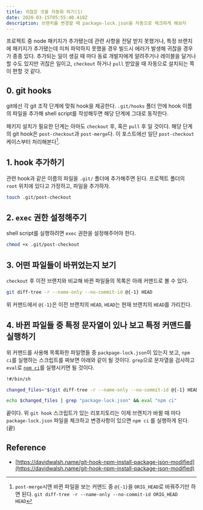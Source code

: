 ```yaml
---
title: 귀찮은 것을 자동화 하기(1)
date: 2020-03-15T05:55:40.418Z
description: 브랜치를 변경할 때 package-lock.json을 자동으로 체크하게 해보자
---
```

프로젝트 중 node 패키지가 추가됐는데 관련 사항을 전달 받지 못했거나, 특정 브랜치에 패키지가 추가됐는데 미처 파악하지 못했을 경우 빌드시 에러가 발생해 귀찮을 경우가 종종 있다. 추가되는 일이 생길 때 마다 동료 개발자에게 알려주거나 레이블을 달거나 할 수도 있지만 귀찮은 일이고, `checkout` 하거나 `pull` 받았을 때 자동으로 설치되는 쪽이 편할 것 같다.

## 0. git hooks
git에선 각 git 조작 단계에 맞춰 hook을 제공한다. `.git/hooks` 폴더 안에 hook 이름의 파일을 추가해 shell script를 작성해두면 해당 단계에 그대로 동작한다.

패키지 설치가 필요한 단계는 아마도 `checkout` 후, 혹은 `pull` 후 일 것이다. 해당 단계의 git hook은 `post-checkout`과 `post-merge`다. 이 포스트에선 일단 `post-checkout` 케이스부터 처리해본다[^1].

## 1. hook 추가하기
관련 hook과 같은 이름의 파일을 `.git/` 폴더에 추가해주면 된다. 프로젝트 폴더의 `root` 위치에 있다고 가정하고, 파일을 추가하자.

```sh
touch .git/post-checkout
```

## 2. `exec` 권한 설정해주기

shell script를 실행하려면 `exec` 권한을 설정해주어야 한다.

```sh
chmod +x .git/post-checkout
```

## 3. 어떤 파일들이 바뀌었는지 보기

`checkout` 후 이전 브랜치와 비교해 바뀐 파일들의 목록은 아래 커맨드로 볼 수 있다.

```sh
git diff-tree -r --name-only --no-commit-id @{-1} HEAD
```

위 커맨드에서 `@{-1}`은 이전 브랜치의 `HEAD`, `HEAD`는 현재 브랜치의 `HEAD`를 가리킨다.

## 4. 바뀐 파일들 중 특정 문자열이 있나 보고 특정 커맨드를 실행하기

위 커맨드를 사용해 목록화한 파일명들 중 `packpage-lock.json`이 있는지 보고, `npm ci`를 실행하는 스크립트를 짜보면 아래와 같이 될 것이다. `grep`으로 문자열을 검사하고 `eval`로 [`npm ci`](https://docs.npmjs.com/cli/ci.html)를 실행시키면 될 것이다.

```sh
!#/bin/sh

changed_files="$(git diff-tree -r --name-only --no-commit-id @{-1} HEAD)"

echo $changed_files | grep "package-lock.json" && eval "npm ci"
```

끝이다. 위 `git hook` 스크립트가 있는 리포지토리는 이제 브랜치가 바뀔 때 마다 `package-lock.json` 파일을 체크하고 변경사항이 있으면 `npm ci` 를 실행하게 된다. (끝)

## Reference
- [https://davidwalsh.name/git-hook-npm-install-package-json-modified](https://davidwalsh.name/git-hook-npm-install-package-json-modified)

[^1]: `post-merge`시엔 바뀐 파일을 보는 커맨드 중 `@{-1}`을 `ORIG_HEAD`로 바꿔주기만 하면 된다. `git diff-tree -r --name-only --no-commit-id ORIG_HEAD HEAD`
